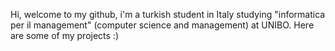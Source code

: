 Hi, welcome to my github, i'm a turkish student in Italy studying "informatica per il management" (computer science and management) at UNIBO. Here are some of my projects :)
